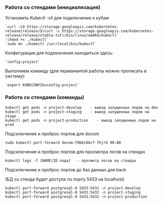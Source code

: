 ### Работа со стендами (инициализация)

Установить Kubectl -cli  для подключение к кубам

    `curl -LO https://storage.googleapis.com/kubernetes-release/release/$(curl -s https://storage.googleapis.com/kubernetes-release/release/stable.txt)/bin/linux/amd64/kubectl`
    `chmod +x ./kubectl`
    `sudo mv ./kubectl /usr/local/bin/kubectl`

Конфигурация для подлкючения находиться здесь:

    `config-project`

Выполняем команду (для перманентой работы можно прописать в систему):

    `export KUBECONFIG=config-project`
    
### Работа со стендами (команды)    
    
    kubectl get pods -n project-develop    - вывод запущенных подов на dev
    kubectl get pods -n project-staging    - вывод запущенных подов на stage
    kubectl get pods -n project-production    - вывод запущенных подов на prod

Подсключение и проброс портов для docom

    sudo kubectl port-forward docom-f9b6c86cf-7hjr6 90:80

Подсключение и проброс портов для просмотра логов на стендах

    kubectl logs -f [NAME|ID пода]   - просмотр логов на стендах

Подсключение и проброс портов до баз данных для back

(БД со стенда будет доступа по порту 5433 на localhost)
    
    kubectl port-forward postgresql-0 5433:5432 -n project-develop
    kubectl port-forward postgresql-0 5433:5432 -n project-staging
    kubectl port-forward postgresql-0 5433:5432 -n project-production